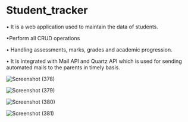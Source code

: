 # Student_tracker

•	It is a web application used to maintain the data of students.

•Perform all CRUD operations

•	Handling assessments, marks, grades and academic progression.

•	It is integrated with Mail API and Quartz API which is used for sending automated mails to the parents in timely basis.

![Screenshot (378)](https://user-images.githubusercontent.com/60663075/93290955-81863980-f7ff-11ea-9f14-a73108ddbb29.png)

![Screenshot (379)](https://user-images.githubusercontent.com/60663075/93290959-834ffd00-f7ff-11ea-96e6-3691eb8185b4.png)

![Screenshot (380)](https://user-images.githubusercontent.com/60663075/93290960-83e89380-f7ff-11ea-94b2-dd0a21f484ac.png)

![Screenshot (381)](https://user-images.githubusercontent.com/60663075/93290961-84812a00-f7ff-11ea-9bef-c6b78c8691b0.png)

